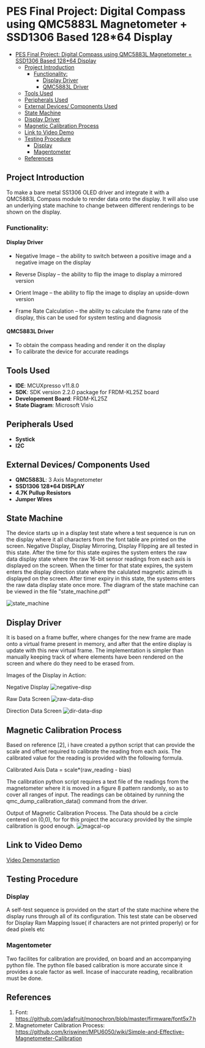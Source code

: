 # PES Final Project: Digital Compass using QMC5883L Magnetometer + SSD1306 Based 128*64 Display

- [PES Final Project: Digital Compass using QMC5883L Magnetometer + SSD1306 Based 128\*64 Display](#pes-final-project-digital-compass-using-qmc5883l-magnetometer--ssd1306-based-12864-display)
  - [Project Introduction](#project-introduction)
    - [Functionality:](#functionality)
      - [Display Driver](#display-driver)
      - [QMC5883L Driver](#qmc5883l-driver)
  - [Tools Used](#tools-used)
  - [Peripherals Used](#peripherals-used)
  - [External Devices/ Components Used](#external-devices-components-used)
  - [State Machine](#state-machine)
  - [Display Driver](#display-driver-1)
  - [Magnetic Calibration Process](#magnetic-calibration-process)
  - [Link to Video Demo](#link-to-video-demo)
  - [Testing Procedure](#testing-procedure)
    - [Display](#display)
    - [Magentometer](#magentometer)
  - [References](#references)


## Project Introduction
To make a bare metal SS1306 OLED driver and integrate it with a QMC5883L
Compass module to render data onto the display. It will also use an underlying
state machine to change between different renderings to be shown on the display.

### Functionality: 
#### Display Driver

- Negative Image – the ability to switch between a positive image and
a negative image on the display

- Reverse Display – the ability to flip the image to display a mirrored
version

- Orient Image – the ability to flip the image to display an upside-down
version

- Frame Rate Calculation – the ability to calculate the frame rate of the
display, this can be used for system testing and diagnosis

#### QMC5883L Driver
- To obtain the compass heading and render it on the display
- To calibrate the device for accurate readings

## Tools Used
- **IDE**: MCUXpresso v11.8.0
- **SDK**: SDK version 2.2.0 package for FRDM-KL25Z board
- **Developement Board**: FRDM-KL25Z
- **State Diagram**: Microsoft Visio

## Peripherals Used
- **Systick**
- **I2C**

## External Devices/ Components Used
- **QMC5883L**: 3 Axis Magnetometer
- **SSD1306 128*64 DISPLAY**
- **4.7K Pullup Resistors**
- **Jumper Wires**

## State Machine
The device starts up in a display test state where a test sequence is run on the display where it all characters from the font table are printed on the screen. Negative Display, Display Mirroring, Display Flipping are all tested in this state. After the time for this state expires the system enters the raw data display state where the raw 16-bit sensor readings from each axis is displayed on the screen. When the timer for that state expires, the system enters the display direction state where the calulated magnetic azimuth is displayed on the screen. After timer expiry in this state, the systems enters the raw data display state once more. The diagram of the state machine can be viewed in the file "state_machine.pdf"

![state_machine](imgs/state_machine.png)


## Display Driver
It is based on a frame buffer, where changes for the new frame are made onto a virtual frame present in memory, and after that the entire display is update with this new virtual frame. The implementation is simpler than manually keeping track of where elements have been rendered on the screen and where do they need to be erased from.

Images of the Display in Action:

Negative Display
![negative-disp](imgs/negative-display.jpg)

Raw Data Screen
![raw-data-disp](imgs/raw-display-screen.jpg)

Direction Data Screen
![dir-data-disp](imgs/direction-display-screen.jpg)

## Magnetic Calibration Process
Based on reference [2], i have created a python script that can provide the scale and offset required to calibrate the reading from each axis. The calibrated value for the reading is provided with the following formula.

Calibrated Axis Data = scale*(raw_reading - bias)

The calibration python script requires a text file of the readings from the magnetometer where it is moved in a figure 8 pattern randomly, so as to cover all ranges of input. The readings can be obtained by running the qmc_dump_calibration_data() command from the driver.

Output of Magnetic Calibration Process. The Data should be a circle centered on (0,0), for for this project the accuracy provided by the simple calibration is good enough.
![magcal-op](imgs/magcal_op.png)

## Link to Video Demo
[Video Demonstartion](https://drive.google.com/file/d/1KHImZPY8Tf0WBpYH8ufDYp31U3xZs0i8/view?usp=sharing)




## Testing Procedure

### Display
A self-test sequence is provided on the start of the state machine where the display runs through all of its configuration. This test state can be observed for Display Ram Mapping Issue( if characters are not printed properly) or for dead pixels etc

### Magentometer
Two facilites for calibration are provided, on board and an accompanying python file. The python file based calibration is more accurate since it provides a scale factor as well. Incase of inaccurate reading, recalibration must be done. 

## References
1. Font: https://github.com/adafruit/monochron/blob/master/firmware/font5x7.h
2. Magnetometer Calibration Process: https://github.com/kriswiner/MPU6050/wiki/Simple-and-Effective-Magnetometer-Calibration